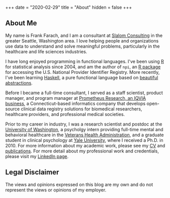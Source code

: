 +++
date = "2020-02-29"
title = "About"
hidden = false
+++

## About Me

My name is Frank Farach, and I am a consultant at [Slalom Consulting](https://www.slalom.com/) in the greater Seattle, Washington area. I love helping people and organizations use data to understand and solve meaningful problems, particularly in the healthcare and life sciences industries.

I have long enjoyed programming in functional languages. I've been using [R](https://www.r-project.org/) for statistical analysis since 2004, and am the author of `npi`, an [R package](https://github.com/frankfarach/npi) for accessing the U.S. National Provider Identifier Registry. More recently, I've been learning [Haskell](https://www.haskell.org/), a pure functional language based on [beautiful](https://en.wikipedia.org/wiki/Lambda_calculus) [abstractions](https://en.wikipedia.org/wiki/Category_theory).

Before I became a full-time consultant, I served as a staff scientist, product manager, and program manager at [Prometheus Research, an IQVIA business](https://prometheusresearch.com), a Connecticut-based informatics company that develops open-source clinical data registry solutions for biomedical researchers, healthcare providers, and professional medical societies.

Prior to my career in industry, I was a research scientist and postdoc at the [University of Washington](http://www.psych.uw.edu/), a psycholgy intern providing full-time mental and behavioral healthcare in the [Veterans Health Administration](https://www.va.gov/health/), and a graduate student in clinical psychology at [Yale University](https://psychology.yale.edu/), where I received a Ph.D. in 2010. For more information about my academic work, please see my [CV](https://github.com/frankfarach/CV/blob/master/CV.md) and [publications](https://scholar.google.com/citations?user=D3QykOIAAAAJ&hl=en). For more detail about my professional work and credentials, please visit my [LinkedIn page](https://www.linkedin.com/in/frankfarach).

## Legal Disclaimer

The views and opinions expressed on this blog are my own and do not represent the views or opinions of my employer.